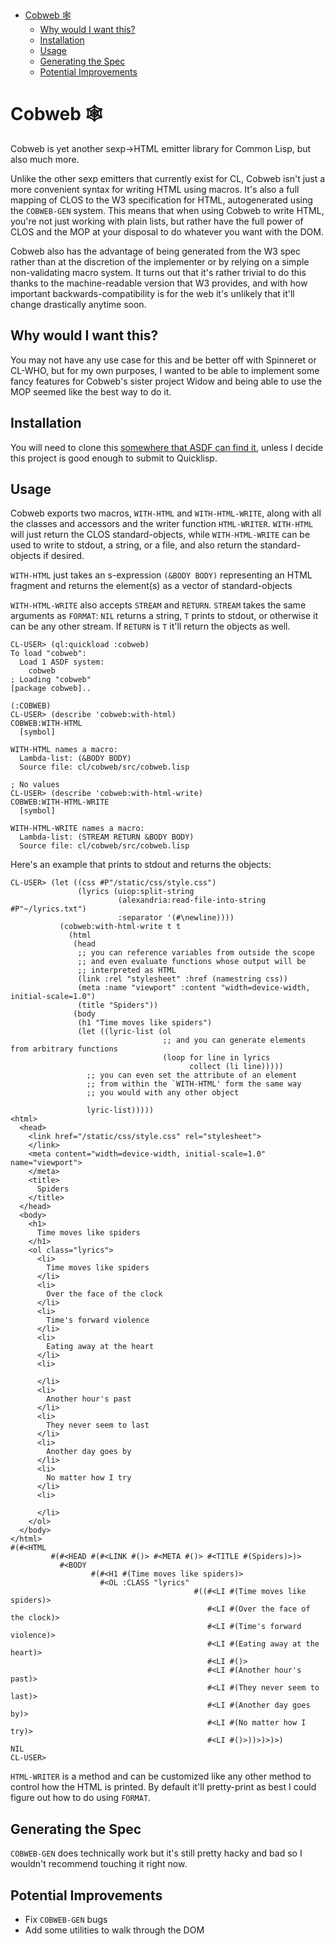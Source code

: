 - [Cobweb 🕸](#org87c9720)
  - [Why would I want this?](#org4b235e6)
  - [Installation](#orge24aa38)
  - [Usage](#org2d5f87d)
  - [Generating the Spec](#org36cf0e8)
  - [Potential Improvements](#org83ed147)


<a id="org87c9720"></a>

# Cobweb 🕸

Cobweb is yet another sexp->HTML emitter library for Common Lisp, but also much more.

Unlike the other sexp emitters that currently exist for CL, Cobweb isn't just a more convenient syntax for writing HTML using macros. It's also a full mapping of CLOS to the W3 specification for HTML, autogenerated using the `COBWEB-GEN` system. This means that when using Cobweb to write HTML, you're not just working with plain lists, but rather have the full power of CLOS and the MOP at your disposal to do whatever you want with the DOM.

Cobweb also has the advantage of being generated from the W3 spec rather than at the discretion of the implementer or by relying on a simple non-validating macro system. It turns out that it's rather trivial to do this thanks to the machine-readable version that W3 provides, and with how important backwards-compatibility is for the web it's unlikely that it'll change drastically anytime soon.


<a id="org4b235e6"></a>

## Why would I want this?

You may not have any use case for this and be better off with Spinneret or CL-WHO, but for my own purposes, I wanted to be able to implement some fancy features for Cobweb's sister project Widow and being able to use the MOP seemed like the best way to do it.


<a id="orge24aa38"></a>

## Installation

You will need to clone this [somewhere that ASDF can find it](https://asdf.common-lisp.dev/asdf.html#Configuring-ASDF-to-find-your-systems), unless I decide this project is good enough to submit to Quicklisp.


<a id="org2d5f87d"></a>

## Usage

Cobweb exports two macros, `WITH-HTML` and `WITH-HTML-WRITE`, along with all the classes and accessors and the writer function `HTML-WRITER`. `WITH-HTML` will just return the CLOS standard-objects, while `WITH-HTML-WRITE` can be used to write to stdout, a string, or a file, and also return the standard-objects if desired.

`WITH-HTML` just takes an s-expression `(&BODY BODY)` representing an HTML fragment and returns the element(s) as a vector of standard-objects

`WITH-HTML-WRITE` also accepts `STREAM` and `RETURN`. `STREAM` takes the same arguments as `FORMAT`: `NIL` returns a string, `T` prints to stdout, or otherwise it can be any other stream. If `RETURN` is `T` it'll return the objects as well.

```common-lisp
CL-USER> (ql:quickload :cobweb)
To load "cobweb":
  Load 1 ASDF system:
    cobweb
; Loading "cobweb"
[package cobweb]..

(:COBWEB)
CL-USER> (describe 'cobweb:with-html)
COBWEB:WITH-HTML
  [symbol]

WITH-HTML names a macro:
  Lambda-list: (&BODY BODY)
  Source file: cl/cobweb/src/cobweb.lisp

; No values
CL-USER> (describe 'cobweb:with-html-write)
COBWEB:WITH-HTML-WRITE
  [symbol]

WITH-HTML-WRITE names a macro:
  Lambda-list: (STREAM RETURN &BODY BODY)
  Source file: cl/cobweb/src/cobweb.lisp
```

Here's an example that prints to stdout and returns the objects:

```common-lisp
CL-USER> (let ((css #P"/static/css/style.css")
               (lyrics (uiop:split-string
                        (alexandria:read-file-into-string #P"~/lyrics.txt")
                        :separator '(#\newline))))
           (cobweb:with-html-write t t
             (html
              (head
               ;; you can reference variables from outside the scope
               ;; and even evaluate functions whose output will be
               ;; interpreted as HTML
               (link :rel "stylesheet" :href (namestring css))
               (meta :name "viewport" :content "width=device-width, initial-scale=1.0")
               (title "Spiders"))
              (body
               (h1 "Time moves like spiders")
               (let ((lyric-list (ol
                                  ;; and you can generate elements from arbitrary functions
                                  (loop for line in lyrics
                                        collect (li line)))))
                 ;; you can even set the attribute of an element
                 ;; from within the `WITH-HTML' form the same way
                 ;; you would with any other object

                 lyric-list)))))
<html>
  <head>
    <link href="/static/css/style.css" rel="stylesheet">
    </link>
    <meta content="width=device-width, initial-scale=1.0" name="viewport">
    </meta>
    <title>
      Spiders
    </title>
  </head>
  <body>
    <h1>
      Time moves like spiders
    </h1>
    <ol class="lyrics">
      <li>
        Time moves like spiders
      </li>
      <li>
        Over the face of the clock
      </li>
      <li>
        Time's forward violence
      </li>
      <li>
        Eating away at the heart
      </li>
      <li>

      </li>
      <li>
        Another hour's past
      </li>
      <li>
        They never seem to last
      </li>
      <li>
        Another day goes by
      </li>
      <li>
        No matter how I try
      </li>
      <li>

      </li>
    </ol>
  </body>
</html>
#(#<HTML
         #(#<HEAD #(#<LINK #()> #<META #()> #<TITLE #(Spiders)>)>
           #<BODY
                  #(#<H1 #(Time moves like spiders)>
                    #<OL :CLASS "lyrics"
                                         #((#<LI #(Time moves like spiders)>
                                            #<LI #(Over the face of the clock)>
                                            #<LI #(Time's forward violence)>
                                            #<LI #(Eating away at the heart)>
                                            #<LI #()>
                                            #<LI #(Another hour's past)>
                                            #<LI #(They never seem to last)>
                                            #<LI #(Another day goes by)>
                                            #<LI #(No matter how I try)>
                                            #<LI #()>))>)>)>)
NIL
CL-USER>
```

`HTML-WRITER` is a method and can be customized like any other method to control how the HTML is printed. By default it'll pretty-print as best I could figure out how to do using `FORMAT`.


<a id="org36cf0e8"></a>

## Generating the Spec

`COBWEB-GEN` does technically work but it's still pretty hacky and bad so I wouldn't recommend touching it right now.


<a id="org83ed147"></a>

## Potential Improvements

-   Fix `COBWEB-GEN` bugs
-   Add some utilities to walk through the DOM